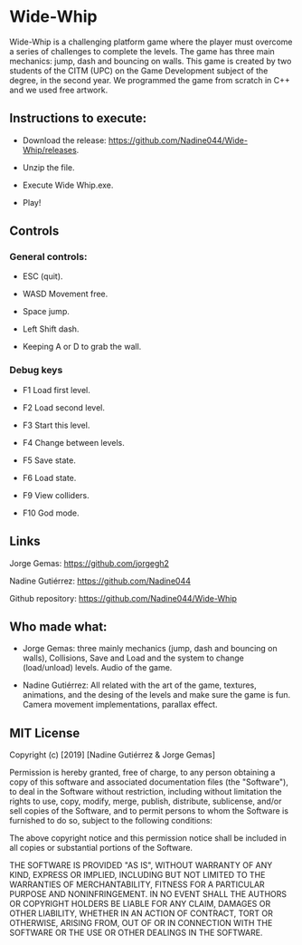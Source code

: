 # Wide-Whip
Wide-Whip is a challenging platform game where the player must overcome a series of challenges to complete the levels. The game has three main mechanics: jump, dash and bouncing on walls.
This game is created by two students of the CITM (UPC) on the Game Development subject of the degree, in the second year.
We programmed the game from scratch in C++ and we used free artwork.

## Instructions to execute:

- Download the release: https://github.com/Nadine044/Wide-Whip/releases.

- Unzip the file.

- Execute Wide Whip.exe.

- Play!

## Controls
### General controls:

- ESC (quit).

- WASD Movement free.

- Space jump.

- Left Shift dash.

- Keeping A or D to grab the wall.

### Debug keys

- F1 Load first level.

- F2 Load second level.

- F3 Start this level.

- F4 Change between levels.

- F5 Save state.

- F6 Load state.

- F9 View colliders.

- F10 God mode.

## Links

Jorge Gemas: https://github.com/jorgegh2

Nadine Gutiérrez: https://github.com/Nadine044


Github repository: https://github.com/Nadine044/Wide-Whip

## Who made what:

- Jorge Gemas: three mainly mechanics (jump, dash and bouncing on walls), Collisions, Save and Load and the system to change (load/unload) levels. Audio of the game.

- Nadine Gutiérrez: All related with the art of the game, textures, animations, and the desing of the levels and make sure the game is fun. Camera movement implementations, parallax effect.

## MIT License

Copyright (c) [2019] [Nadine Gutiérrez & Jorge Gemas]

Permission is hereby granted, free of charge, to any person obtaining a copy
of this software and associated documentation files (the "Software"), to deal
in the Software without restriction, including without limitation the rights
to use, copy, modify, merge, publish, distribute, sublicense, and/or sell
copies of the Software, and to permit persons to whom the Software is
furnished to do so, subject to the following conditions:

The above copyright notice and this permission notice shall be included in all
copies or substantial portions of the Software.

THE SOFTWARE IS PROVIDED "AS IS", WITHOUT WARRANTY OF ANY KIND, EXPRESS OR
IMPLIED, INCLUDING BUT NOT LIMITED TO THE WARRANTIES OF MERCHANTABILITY,
FITNESS FOR A PARTICULAR PURPOSE AND NONINFRINGEMENT. IN NO EVENT SHALL THE
AUTHORS OR COPYRIGHT HOLDERS BE LIABLE FOR ANY CLAIM, DAMAGES OR OTHER
LIABILITY, WHETHER IN AN ACTION OF CONTRACT, TORT OR OTHERWISE, ARISING FROM,
OUT OF OR IN CONNECTION WITH THE SOFTWARE OR THE USE OR OTHER DEALINGS IN THE
SOFTWARE.
~~~
